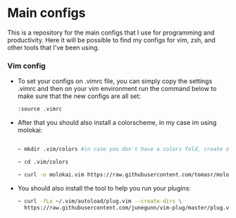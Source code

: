 # Main configs 

This is a repository for the main configs that I use for programming and productivity. Here it will be possible to find my configs for vim, zsh, and other tools that I've been using.

### Vim config
* To set your configs on .vimrc file, you can simply copy the settings .vimrc and then on your vim environment run the command below to make sure that the new configs are all set:
  ```bash
  :source .vimrc
  ```
* After that you should also install a colorscheme, in my case im using molokai:
  ```bash
  
  ~ mkdir .vim/colors #in case you don't have a colors fold, create one inside .vim fold
  
  ~ cd .vim/colors
  
  ~ curl -o molokai.vim https://raw.githubusercontent.com/tomasr/molokai/master/colors/molokai.vim
  ```
* You should also install the tool to help you run your plugins:
  ```bash
  ~ curl -fLo ~/.vim/autoload/plug.vim --create-dirs \
    https://raw.githubusercontent.com/junegunn/vim-plug/master/plug.vim
  ```
